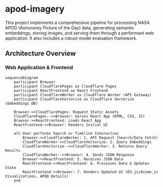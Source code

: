 # apod-imagery

This project implements a comprehensive pipeline for processing NASA APOD (Astronomy Picture of the Day) data, generating semantic embeddings, storing images, and serving them through a performant web application. It also includes a robust model evaluation framework.



## Architecture Overview

### Web Application & Frontend

```mermaid
sequenceDiagram
    participant Browser
    participant CloudflarePages as Cloudflare Pages
    participant ReactFrontend as React Frontend
    participant CloudflareWorker as Cloudflare Worker (API Gateway)
    participant CloudflareVectorize as Cloudflare Vectorize (Embeddings DB)

    Browser->>CloudflarePages: Request Static Assets
    CloudflarePages-->>Browser: Serves React App (HTML, CSS, JS)
    Browser->>ReactFrontend: Loads React App
    ReactFrontend->>Browser: Renders Initial UI

    alt User performs Search or Timeline Interaction
        Browser->>CloudflareWorker: 1. API Request (Search/Data Fetch)
        CloudflareWorker->>CloudflareVectorize: 2. Query Embeddings
        CloudflareVectorize-->>CloudflareWorker: 3. Returns Query Results
        CloudflareWorker-->>Browser: 4. Sends JSON Response
        Browser->>ReactFrontend: 5. Receives JSON Data
        ReactFrontend->>ReactFrontend: 6. Processes Data & Updates State
        ReactFrontend->>Browser: 7. Renders Updated UI (D3.js/Anime.js Visualizations, APOD Details)
    end
```
